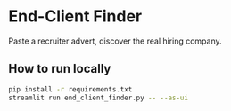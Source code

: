 # End-Client Finder

Paste a recruiter advert, discover the real hiring company.

## How to run locally

```bash
pip install -r requirements.txt
streamlit run end_client_finder.py -- --as-ui
```
